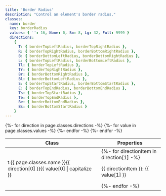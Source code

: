 ```yaml
---
title: 'Border Radius'
description: "Control an element's border radius."
classes:
  name: border
  key: borderRadius
  values: { '': 16, None: 0, Sm: 8, Lg: 32, Full: 9999 }
  directions:
    {
      T: { borderTopLeftRadius, borderTopRightRadius },
      R: { borderTopRightRadius, borderBottomRightRadius },
      B: { borderBottomLeftRadius, borderBottomRightRadius },
      L: { borderTopLeftRadius, borderBottomLeftRadius },
      Tl: { borderTopLeftRadius },
      Tr: { borderTopRightRadius },
      Br: { borderBottomRightRadius },
      Bl: { borderBottomLeftRadius },
      S: { borderTopStartRadius, borderBottomStartRadius },
      E: { borderTopEndRadius, borderBottomEndRadius },
      Ts: { borderTopStartRadius },
      Te: { borderTopEndRadius },
      Be: { borderBottomEndRadius },
      Bs: { borderBottomStartRadius }
    }
---
```


<table>
  <thead>
    <tr>
      <th>Class</th>
      <th colspan="2">Properties</th>
    </tr>
  </thead>
  <tbody>
    {%- for direction in page.classes.directions -%}
      {%- for value in page.classes.values -%}
        <tr>
          <td><span>t</span>.{{ page.classes.name }}{{ direction[0] }}{{ value[0] | capitalize }}</td>
          <td colspan="2">
          {%- for directionItem in direction[1] -%}
            <p>{{ directionItem }}: {{ value[1] }} </p>
          {%- endfor -%}
          </td>
        </tr>
      {%- endfor -%}
    {%- endfor -%}
  </tbody>
</table>
